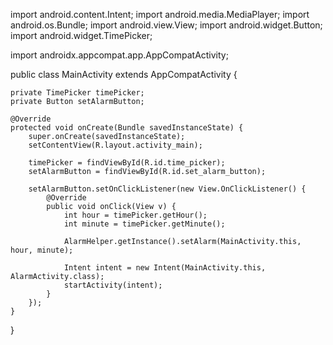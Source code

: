 import android.content.Intent;
import android.media.MediaPlayer;
import android.os.Bundle;
import android.view.View;
import android.widget.Button;
import android.widget.TimePicker;

import androidx.appcompat.app.AppCompatActivity;

public class MainActivity extends AppCompatActivity {

    private TimePicker timePicker;
    private Button setAlarmButton;

    @Override
    protected void onCreate(Bundle savedInstanceState) {
        super.onCreate(savedInstanceState);
        setContentView(R.layout.activity_main);

        timePicker = findViewById(R.id.time_picker);
        setAlarmButton = findViewById(R.id.set_alarm_button);

        setAlarmButton.setOnClickListener(new View.OnClickListener() {
            @Override
            public void onClick(View v) {
                int hour = timePicker.getHour();
                int minute = timePicker.getMinute();

                AlarmHelper.getInstance().setAlarm(MainActivity.this, hour, minute);

                Intent intent = new Intent(MainActivity.this, AlarmActivity.class);
                startActivity(intent);
            }
        });
    }
}

